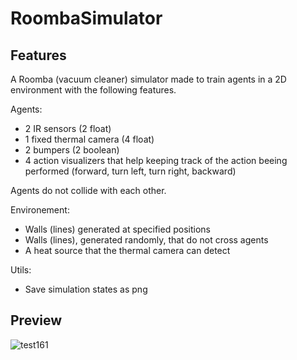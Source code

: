 # RoombaSimulator

## Features
A Roomba (vacuum cleaner) simulator made to train agents in a 2D environment with the following features.

Agents: 
* 2 IR sensors (2 float)
* 1 fixed thermal camera (4 float)
* 2 bumpers (2 boolean)
* 4 action visualizers that help keeping track of the action beeing performed (forward, turn left, turn right, backward)

Agents do not collide with each other.

Environement:
* Walls (lines) generated at specified positions
* Walls (lines), generated randomly, that do not cross agents
* A heat source that the thermal camera can detect

Utils:
* Save simulation states as png

## Preview
![test161](https://user-images.githubusercontent.com/32341154/71769455-f17abb00-2f21-11ea-8247-f877d3d10b85.png)
